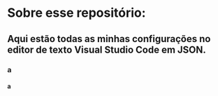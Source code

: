# Sobre esse repositório:
## Aqui estão todas as minhas configurações no editor de texto Visual Studio Code em JSON.
### a
#### a
